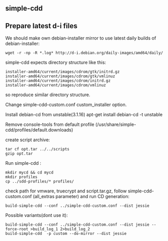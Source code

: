 simple-cdd
----------

Prepare latest d-i files
-------------

We should make own debian-installer mirror to use latest daily builds of debian-installer:

    wget -r -np -R *.log* http://d-i.debian.org/daily-images/amd64/daily/

simple-cdd expects directory structure like this:

    installer-amd64/current/images/cdrom/gtk/initrd.gz
    installer-amd64/current/images/cdrom/gtk/vmlinuz
    installer-amd64/current/images/cdrom/initrd.gz
    installer-amd64/current/images/cdrom/vmlinuz

so reproduce similar directory structure.

Change simple-cdd-custom.conf custom_installer option.

Install debian-cd from unstable(3.1.16)
    apt-get install debian-cd -t unstable

Remove console-tools from default profile (/usr/share/simple-cdd/profiles/default.downloads)

create script archive:

    tar cf opt.tar ../../scripts
    gzip opt.tar


Run simple-cdd :

    mkdir mycd && cd mycd
    mkdir profiles
    cp ../sdd-profiles/* profiles/


check path for vmware, truecrypt and script.tar.gz, follow simple-cdd-custom.conf (all_extras parameter) and run CD generation:

    build-simple-cdd --conf ../simple-cdd-custom.conf --dist jessie

Possible variants(dont use it):

    build-simple-cdd --conf ../simple-cdd-custom.conf --dist jessie --force-root >build_log_1 2>build_log_2
    build-simple-cdd  -p custom --do-mirror --dist jessie
